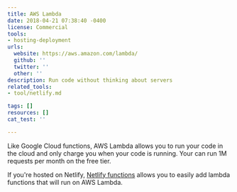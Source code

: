 ```yaml
---
title: AWS Lambda
date: 2018-04-21 07:38:40 -0400
license: Commercial
tools:
- hosting-deployment
urls:
  website: https://aws.amazon.com/lambda/
  github: ''
  twitter: ''
  other: ''
description: Run code without thinking about servers
related_tools:
- tool/netlify.md

tags: []
resources: []
cat_test: ''

---
```

Like Google Cloud functions, AWS Lambda allows you to run your code in the cloud and only charge you when your code is running. Your can run 1M requests per month on the free tier.

If you're hosted on Netlify, [Netlify functions](https://www.netlify.com/docs/functions/) allows you to easily add lambda functions that will run on AWS Lambda.
